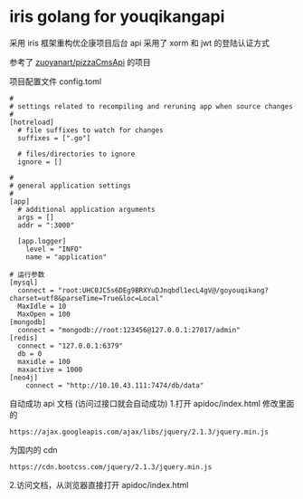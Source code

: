 # iris golang for youqikangapi

采用 iris 框架重构优企康项目后台 api
采用了 xorm 和 jwt 的登陆认证方式

参考了 [zuoyanart/pizzaCmsApi](https://github.com/zuoyanart/pizzaCmsApi) 的项目

项目配置文件 config.toml

```
#
# settings related to recompiling and reruning app when source changes
#
[hotreload]
  # file suffixes to watch for changes
  suffixes = [".go"]

  # files/directories to ignore
  ignore = []

#
# general application settings
#
[app]
  # additional application arguments
  args = []
  addr = ":3000"

  [app.logger]
    level = "INFO"
    name = "application"

# 运行参数
[mysql]
  connect = "root:UHC0JC5s6DEg9BRXYuDJnqbdl1ecL4gV@/goyouqikang?charset=utf8&parseTime=True&loc=Local"
  MaxIdle = 10
  MaxOpen = 100
[mongodb]
  connect = "mongodb://root:123456@127.0.0.1:27017/admin"
[redis]
  connect = "127.0.0.1:6379"
  db = 0
  maxidle = 100
  maxactive = 1000
[neo4j]
    connect = "http://10.10.43.111:7474/db/data"
```


自动成功 api 文档 (访问过接口就会自动成功)
1.打开 apidoc/index.html 修改里面的

```
https://ajax.googleapis.com/ajax/libs/jquery/2.1.3/jquery.min.js
```

为国内的 cdn

```
https://cdn.bootcss.com/jquery/2.1.3/jquery.min.js
```

2.访问文档，从浏览器直接打开 apidoc/index.html
